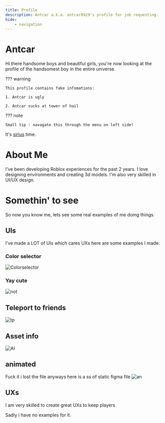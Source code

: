 ```yaml
---
title: Profile
description: Antcar a.k.a. antcar0929's profile for job requesting.
hide:
    - navigation
---
```


# Antcar

Hi there handsome boys and beautiful girls, you're now looking at the profile of the handsomest boy in the entire universe.

??? warning

    This profile contains fake infomations:

    1. Antcar is ugly

    2. Antcar sucks at tower of hail

??? note

    Small tip : navagate this through the menu on left side!

It's [sirius](https://harrypotter.fandom.com/wiki/Sirius_Black) time.


# About Me

I've been developing Roblox experiences for the past 2 years. I love designing environments and creating 3d models. I'm also very skilled in UI/UX design.

# Somethin' to see

So now you know me, lets see some real examples of me doing things.

## UIs

I've made a LOT of UIs which cares UXs here are some examples I made:

### Color selector
![Colorselector](https://ibb.co/pKzmxPB)

### Yay cute

![not](https://cdn.discordapp.com/attachments/790914835545194558/941348001597784074/unknown.png)

## Teleport to friends
![tp](https://cdn.discordapp.com/attachments/790914835545194558/941348247832772608/unknown.png)

## Asset info
![AI](https://cdn.discordapp.com/attachments/790914835545194558/941348438929448990/unknown.png)

## animated
Fuck it i lost the file
anyways here is a ss of static figma file
![an](https://cdn.discordapp.com/attachments/790914835545194558/941351600658722857/unknown.png)

## UXs
I am very skilled to create great UXs to keep players

Sadly i have no examples for it.
